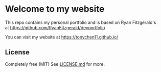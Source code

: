 # Welcome to my website

This repo contains my personal portfolio and is based on Ryan Fitzgerald's at https://github.com/RyanFitzgerald/devportfolio

You can visit my website at https://tonychen11.github.io/

## License

Completely free (MIT) See [LICENSE.md](LICENSE.md) for more.
